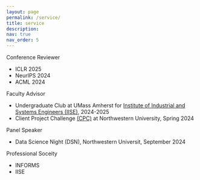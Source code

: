 ```yaml
---
layout: page
permalink: /service/
title: service
description: 
nav: true
nav_order: 5
---
```


Conference Reviewer
  - ICLR 2025
  - NeurIPS 2024
  - ACML 2024


Faculty Advisor 
  - Undergraduate Club at UMass Amherst for [Institute of Industrial and Systems Engineers (IISE)](https://www.iise.org/Home/), 2024-2025
  - Client Project Challenge [(CPC)](https://www.mccormick.northwestern.edu/industrial/academics/undergraduate/client-project-challenge/projects/logistics-assessment.html) at Northwestern University, Spring 2024

Panel Speaker
  - Data Science Night (DSN), Northwestern Universit, September 2024 

Professional Soceity 
  - INFORMS
  - IISE

    
     



